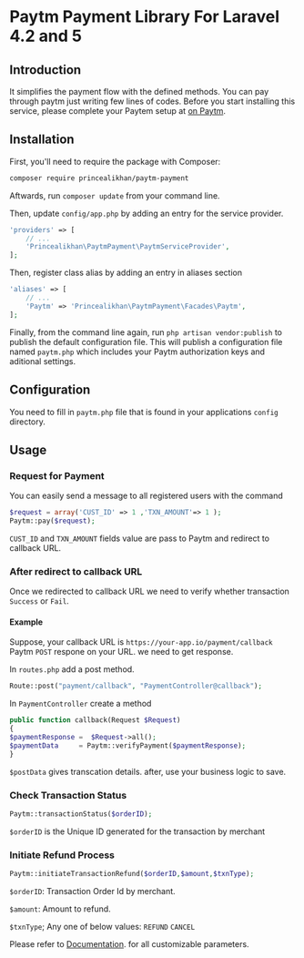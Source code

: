 # Paytm Payment Library For Laravel 4.2 and 5 

## Introduction

It simplifies the payment flow with the defined methods. You can pay through paytm just writing few lines of codes. Before you start installing this service, please complete your Paytem setup at [on Paytm](http://paywithpaytm.com).

## Installation

First, you'll need to require the package with Composer:
```sh
composer require princealikhan/paytm-payment
```
Aftwards, run `composer update` from your command line.

Then, update `config/app.php` by adding an entry for the service provider.

```php
'providers' => [
	// ...
	'Princealikhan\PaytmPayment\PaytmServiceProvider',
];
```


Then, register class alias by adding an entry in aliases section

```php
'aliases' => [
	// ...
	'Paytm' => 'Princealikhan\PaytmPayment\Facades\Paytm',
];
```

Finally, from the command line again, run `php artisan vendor:publish` to publish the default configuration file. 
This will publish a configuration file named `paytm.php` which includes your Paytm authorization keys and aditional settings.

## Configuration

You need to fill in `paytm.php` file that is found in your applications `config` directory.
## Usage

### Request for Payment

You can easily send a message to all registered users with the command
```php
$request = array('CUST_ID' => 1 ,'TXN_AMOUNT'=> 1 );
Paytm::pay($request);
```   
`CUST_ID` and `TXN_AMOUNT` fields value are pass to Paytm and redirect to callback URL.

### After redirect to callback URL 
Once we redirected to callback URL we need to verify whether transaction `Success` or `Fail`.
#### Example 
Suppose, your callback URL is `https://your-app.io/payment/callback` 
Paytm `POST` respone on your URL.
we need to get response.

In `routes.php` add a post method.
```php
Route::post("payment/callback", "PaymentController@callback");
```

In `PaymentController` create a method 

```php
public function callback(Request $Request)
{
$paymentResponse =  $Request->all();
$paymentData     = Paytm::verifyPayment($paymentResponse);
}
```
`$postData` gives transcation details.
after, use your business logic to save.

    
### Check Transaction Status

```php
Paytm::transactionStatus($orderID);
```   
`$orderID` is the Unique ID generated for the transaction by merchant    

### Initiate Refund Process

```php
Paytm::initiateTransactionRefund($orderID,$amount,$txnType);
```   
`$orderID`: Transaction Order Id by merchant.

`$amount`: Amount to refund. 

`$txnType`; Any one of below values: `REFUND` `CANCEL`

Please refer to [Documentation](http://paywithpaytm.com/developer/paytm_api_doc).
for all customizable parameters.


